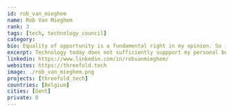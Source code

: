```yaml
---
id: rob_van_mieghem
name: Rob Van Mieghem
rank: 3
tags: [tech, technology_council]
category:
bio: Equality of opportunity is a fundamental right in my opinion. So is privacy that goes beyond being a personal right as it is a necessity for democracy to function. A better world is something that starts with yourself. Technology today does not sufficiently suppport my personal believes of how a bettter world might look like, especially not how it is made available to the majority of the world population. I'm a nerd and proud of it so let's start doing what is right.
excerpt: Technology today does not sufficiently suppport my personal believes of how a bettter world might look like.
linkedin: https://www.linkedin.com/in/robvanmieghem/
websites: https://threefold.tech
image: ./rob_van_mieghem.png
projects: [threefold_tech]
countries: [Belgium]
cities: [Gent]
private: 0
---
```

